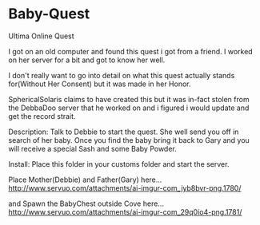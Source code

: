 Baby-Quest
==========

Ultima Online Quest

I got on an old computer and found this quest i got from a friend. I worked on her server for a bit and got to know her well.

I don't really want to go into detail on what this quest actually stands for(Without Her Consent) but it was made in her Honor.

SphericalSolaris claims to have created this but it was in-fact stolen from the DebbaDoo server that he worked on and i figured i would update and get the record strait.

Description:
Talk to Debbie to start the quest. She well send you off in search of her baby.
Once you find the baby bring it back to Gary and you will receive a special Sash and some Baby Powder.

Install:
Place this folder in your customs folder and start the server.

Place Mother(Debbie) and Father(Gary) here...
http://www.servuo.com/attachments/ai-imgur-com_jyb8bvr-png.1780/

and Spawn the BabyChest outside Cove here...
http://www.servuo.com/attachments/ai-imgur-com_29q0io4-png.1781/
